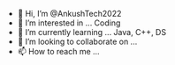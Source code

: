 - 👋 Hi, I’m @AnkushTech2022
- 👀 I’m interested in ... Coding 
- 🌱 I’m currently learning ... Java, C++, DS
- 💞️ I’m looking to collaborate on ...
- 📫 How to reach me ...

<!---
AnkushTech2022/AnkushTech2022 is a ✨ special ✨ repository because its `README.md` (this file) appears on your GitHub profile.
You can click the Preview link to take a look at your changes.
--->
